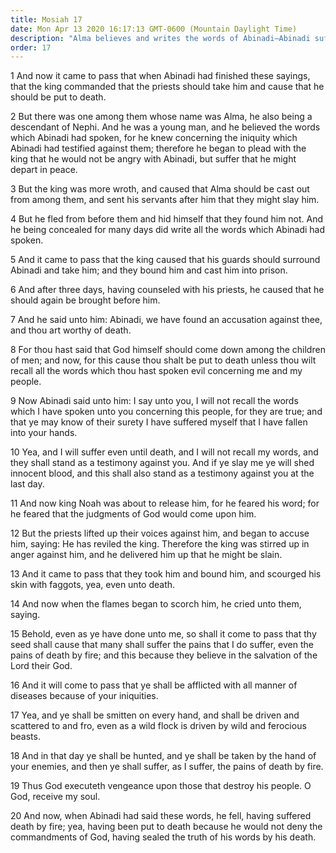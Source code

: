 ```yaml
---
title: Mosiah 17
date: Mon Apr 13 2020 16:17:13 GMT-0600 (Mountain Daylight Time)
description: "Alma believes and writes the words of Abinadi—Abinadi suffers death by fire—He prophesies disease and death by fire upon his murderers. About 148 B.C."
order: 17
---
```


1 And now it came to pass that when Abinadi had finished these sayings, that the king commanded that the priests should take him and cause that he should be put to death.

2 But there was one among them whose name was Alma, he also being a descendant of Nephi. And he was a young man, and he believed the words which Abinadi had spoken, for he knew concerning the iniquity which Abinadi had testified against them; therefore he began to plead with the king that he would not be angry with Abinadi, but suffer that he might depart in peace.

3 But the king was more wroth, and caused that Alma should be cast out from among them, and sent his servants after him that they might slay him.

4 But he fled from before them and hid himself that they found him not. And he being concealed for many days did write all the words which Abinadi had spoken.

5 And it came to pass that the king caused that his guards should surround Abinadi and take him; and they bound him and cast him into prison.

6 And after three days, having counseled with his priests, he caused that he should again be brought before him.

7 And he said unto him: Abinadi, we have found an accusation against thee, and thou art worthy of death.

8 For thou hast said that God himself should come down among the children of men; and now, for this cause thou shalt be put to death unless thou wilt recall all the words which thou hast spoken evil concerning me and my people.

9 Now Abinadi said unto him: I say unto you, I will not recall the words which I have spoken unto you concerning this people, for they are true; and that ye may know of their surety I have suffered myself that I have fallen into your hands.

10 Yea, and I will suffer even until death, and I will not recall my words, and they shall stand as a testimony against you. And if ye slay me ye will shed innocent blood, and this shall also stand as a testimony against you at the last day.

11 And now king Noah was about to release him, for he feared his word; for he feared that the judgments of God would come upon him.

12 But the priests lifted up their voices against him, and began to accuse him, saying: He has reviled the king. Therefore the king was stirred up in anger against him, and he delivered him up that he might be slain.

13 And it came to pass that they took him and bound him, and scourged his skin with faggots, yea, even unto death.

14 And now when the flames began to scorch him, he cried unto them, saying.

15 Behold, even as ye have done unto me, so shall it come to pass that thy seed shall cause that many shall suffer the pains that I do suffer, even the pains of death by fire; and this because they believe in the salvation of the Lord their God.

16 And it will come to pass that ye shall be afflicted with all manner of diseases because of your iniquities.

17 Yea, and ye shall be smitten on every hand, and shall be driven and scattered to and fro, even as a wild flock is driven by wild and ferocious beasts.

18 And in that day ye shall be hunted, and ye shall be taken by the hand of your enemies, and then ye shall suffer, as I suffer, the pains of death by fire.

19 Thus God executeth vengeance upon those that destroy his people. O God, receive my soul.

20 And now, when Abinadi had said these words, he fell, having suffered death by fire; yea, having been put to death because he would not deny the commandments of God, having sealed the truth of his words by his death.
